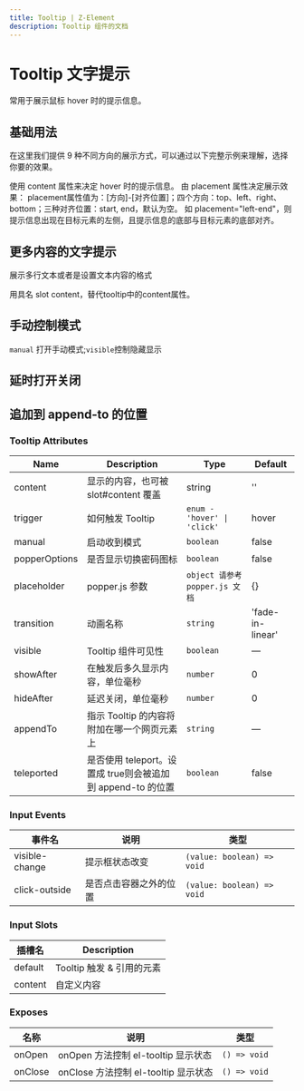 ```yaml
---
title: Tooltip | Z-Element
description: Tooltip 组件的文档
---
```


# Tooltip 文字提示
常用于展示鼠标 hover 时的提示信息。

## 基础用法
在这里我们提供 9 种不同方向的展示方式，可以通过以下完整示例来理解，选择你要的效果。

使用 content 属性来决定 hover 时的提示信息。 由 placement 属性决定展示效果： placement属性值为：[方向]-[对齐位置]；四个方向：top、left、right、bottom；三种对齐位置：start, end，默认为空。 如 placement="left-end"，则提示信息出现在目标元素的左侧，且提示信息的底部与目标元素的底部对齐。

<preview path="../demo/Tooltip/Basic.vue" title="基础用法" description="Tooltip 组件的基础用法"></preview>

## 更多内容的文字提示
展示多行文本或者是设置文本内容的格式

用具名 slot content，替代tooltip中的content属性。

<preview path="../demo/Tooltip/More.vue" title="更多内容的文字提示" description="Tooltip 更多内容的文字提示"></preview>

## 手动控制模式
`manual` 打开手动模式;`visible`控制隐藏显示

<preview path="../demo/Tooltip/Visible.vue" title="手动控制模式" description="Tooltip 手动控制模式"></preview>

## 延时打开关闭
<preview path="../demo/Tooltip/After.vue" title="手动控制模式" description="Tooltip 手动控制模式"></preview>

## 追加到 append-to 的位置
<preview path="../demo/Tooltip/AppendTo.vue" title="手动控制模式" description="Tooltip 手动控制模式"></preview>

### Tooltip Attributes

| Name          | Description                                                 | Type                           | Default          |
| ------------- | ----------------------------------------------------------- | ------------------------------ | ---------------- |
| content       | 显示的内容，也可被 slot#content 覆盖                        | string                         | ''               |
| trigger       | 如何触发 Tooltip                                            | `enum - 'hover' \| 'click' `   | hover            |
| manual        | 启动收到模式                                                | `boolean`                      | false            |
| popperOptions | 是否显示切换密码图标                                        | `boolean`                      | false            |
| placeholder   | popper.js 参数                                              | `object 请参考 popper.js 文档` | {}               |
| transition    | 动画名称                                                    | `string`                       | 'fade-in-linear' |
| visible       | Tooltip 组件可见性                                          | `boolean`                      | —                |
| showAfter     | 在触发后多久显示内容，单位毫秒                              | `number`                       | 0                |
| hideAfter     | 延迟关闭，单位毫秒                                          | `number`                       | 0                |
| appendTo      | 指示 Tooltip 的内容将附加在哪一个网页元素上                 | `string`                       | —                |
| teleported    | 是否使用 teleport。设置成 true则会被追加到 append-to 的位置 | `boolean`                      | false            |




### Input Events
| 事件名         | 说明                   | 类型                       |
| -------------- | ---------------------- | -------------------------- |
| visible-change | 提示框状态改变         | `(value: boolean) => void` |
| click-outside  | 是否点击容器之外的位置 | `(value: boolean) => void` |



### Input Slots
| 插槽名  | Description               |
| ------- | ------------------------- |
| default | Tooltip 触发 & 引用的元素 |
| content | 自定义内容                |

### Exposes
| 名称    | 说明                                 | 类型         |
| ------- | ------------------------------------ | ------------ |
| onOpen  | onOpen 方法控制 el-tooltip 显示状态  | `() => void` |
| onClose | onClose 方法控制 el-tooltip 显示状态 | `() => void` |
